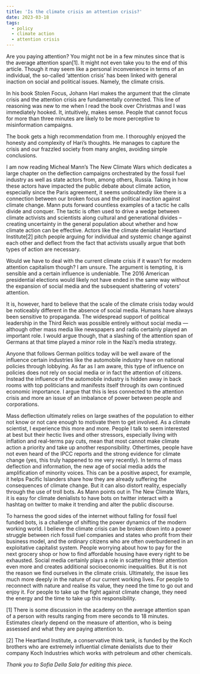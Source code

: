 ```yaml
---
title: 'Is the climate crisis an attention crisis?'
date: 2023-03-18
tags:
  - policy
  - climate action
  - attention crisis
---
```


Are you paying attention? You might not be in a few minutes since that is the average attention span[1]. It might not even take you to the end of this article. Though it may seem like a personal inconvenience in terms of an individual, the so-called ‘attention crisis’ has been linked with general inaction on social and political issues. Namely, the climate crisis.

In his book Stolen Focus, Johann Hari makes the argument that the climate crisis and the attention crisis are fundamentally connected. This line of reasoning was new to me when I read  the book over Christmas and I was immediately hooked. It, intuitively, makes sense. People that cannot focus for more than three minutes are likely to be more perceptive to misinformation campaigns.

The book gets a high recommendation from me. I thoroughly enjoyed the honesty and complexity of Hari’s thoughts. He manages to capture the crisis and our frazzled society from many angles, avoiding simple conclusions.

I am now reading Micheal Mann’s The New Climate Wars which dedicates a large chapter on the deflection campaigns orchestrated by the fossil fuel industry as well as state actors from, among others, Russia. Taking in how these actors have impacted the public debate about climate action, especially since the Paris agreement, it seems undoubtedly like there is a connection between our broken focus and the political inaction against climate change.
Mann puts forward countless examples of a tactic he calls divide and conquer. The tactic is often used to drive a wedge between climate activists and scientists along cultural and generational divides – creating uncertainty in the general population about whether and how climate action can be effective. Actors like the climate denialist Heartland Institute[2] pitch people arguing for individual and systemic change against each other and deflect from the fact that activists usually argue that both types of action are necessary. 

Would we have to deal with the current climate crisis if it wasn’t for modern attention capitalism though? I am unsure. The argument is tempting, it is sensible and a certain influence is undeniable. The 2016 American presidential elections would likely not have ended in the same way without the expansion of social media and the subsequent shattering of voters’ attention.

It is, however, hard to believe that the scale of the climate crisis today would be noticeably different in the absence of social media. Humans have always been sensitive to propaganda. The widespread support of political leadership in the Third Reich was possible entirely without social media — although other mass media like newspapers and radio certainly played an important role. I would argue though, that a slashing of the attention span of Germans at that time played a minor role in the Nazi’s media strategy.

Anyone that follows German politics today will be well aware of the influence certain industries like the automobile industry have on national policies through lobbying. As far as I am aware, this type of influence on policies does not rely on social media or in fact the attention of citizens. Instead the influence of the automobile industry is hidden away in back rooms with top politicians and manifests itself through its own continued economic importance. I argue that this is less connected to the attention crisis and more an issue of an imbalance of power between people and corporations.

Mass deflection ultimately relies on large swathes of the population to either not know or not care enough to motivate them to get involved. As a climate scientist, I experience this more and more. People I talk to seem interested at best but their hectic lives and other stressors, especially living with inflation and real-terms pay cuts, mean that most cannot make climate action a priority and take up another responsibility. Othertimes, people have not even heard of the IPCC reports and the strong evidence for climate change (yes, this truly happened to me very recently).
In terms of mass deflection and information, the new age of social media adds the amplification of minority voices. This can be a positive aspect, for example, it helps Pacific Islanders share how they are already suffering the consequences of climate change. But it can also distort reality, especially through the use of troll bots. As Mann points out in The New Climate Wars, it is easy for climate denialists to have bots on twitter interact with a hashtag on twitter to make it trending and alter the public discourse.

To harness the good sides of the internet without falling for fossil fuel funded bots, is a challenge of shifting the power dynamics of the modern working world. I believe the climate crisis can be broken down into a power struggle between rich fossil fuel companies and states who profit from their business model, and the ordinary citizens who are often overburdened in an exploitative capitalist system. People worrying about how to pay for the next grocery shop or how to find affordable housing have every right to be exhausted. Social media certainly plays a role in scattering thteir attention even more and creates additional socioeconomic inequalities. But it is not the reason we find ourselves in the climate crisis. Ultimately, the issue lies much more deeply in the nature of our current working lives. For people to reconnect with nature and realise its value, they need the time to go out and enjoy it. For people to take up the fight against climate change, they need the energy and the time to take up this responsibility.

[1] There is some discussion in the academy on the average attention span of a person with results ranging from mere seconds to 18 minutes. Estimates clearly depend on the measure of attention, who is being assessed and what they are paying attention to.

[2] The Heartland Institute, a conservative think tank, is funded by the Koch brothers who are extremely influential climate denialists due to their company Koch Industries which works with petroleum and other chemicals.

*Thank you to Sofia Della Sala for editing this piece.*
